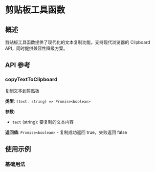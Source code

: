 # 剪贴板工具函数

## 概述

剪贴板工具函数提供了现代化的文本复制功能，支持现代浏览器的 Clipboard API，同时提供兼容性降级方案。

## API 参考

### copyTextToClipboard

复制文本到剪贴板

**类型**: `(text: string) => Promise<boolean>`

**参数**:
- `text` (string): 要复制的文本内容

**返回值**: `Promise<boolean>` - 复制成功返回 true，失败返回 false

## 使用示例

### 基础用法
